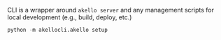 
CLI is a wrapper around `akello server` and any management scripts for local development (e.g., build, deploy, etc.)



```python
python -m akellocli.akello setup
```
